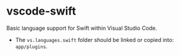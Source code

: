 # vscode-swift
Basic language support for Swift within Visual Studio Code.

 - The `vs.languages.swift` folder should be linked or copied into: `app/plugins`.
 
